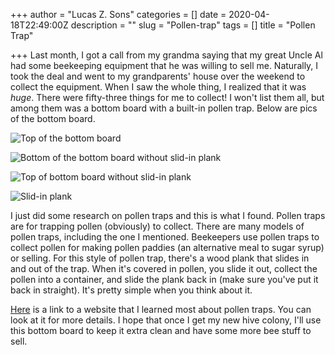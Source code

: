+++
author = "Lucas Z. Sons"
categories = []
date = 2020-04-18T22:49:00Z
description = ""
slug = "Pollen-trap"
tags = []
title = "Pollen Trap"

+++
Last month, I got a call from my grandma saying that my great Uncle Al had some beekeeping equipment that he was willing to sell me. Naturally, I took the deal and went to my grandparents' house over the weekend to collect the equipment. When I saw the whole thing, I realized that it was _huge_. There were fifty-three things for me to collect! I won't list them all, but among them was a bottom board with a built-in pollen trap. Below are pics of the bottom board.

![](/uploads/IMG_20200418_151249423_2.jpg "Top of the bottom board")

![](/uploads/IMG_20200418_151333230_2.jpg "Bottom of the bottom board without slid-in plank")

![](/uploads/IMG_20200418_151342694_2.jpg "Top of bottom board without slid-in plank")

![](/uploads/IMG_20200418_151354680_HDR_2.jpg "Slid-in plank")

I just did some research on pollen traps and this is what I found. Pollen traps are for trapping pollen (obviously) to collect. There are many models of pollen traps, including the one I mentioned. Beekeepers use pollen traps to collect pollen for making pollen paddies (an alternative meal to sugar syrup) or selling. For this style of pollen trap, there's a wood plank that slides in and out of the trap. When it's covered in pollen, you slide it out, collect the pollen into a container, and slide the plank back in (make sure you've put it back in straight). It's pretty simple when you think about it.

[Here](https://www.honeybeesuite.com/collecting-pollen-from-honey-bees/) is a link to a website that I learned most about pollen traps. You can look at it for more details. I hope that once I get my new hive colony, I'll use this bottom board to keep it extra clean and have some more bee stuff to sell.